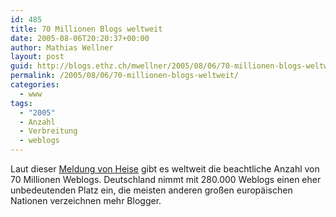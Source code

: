 ```yaml
---
id: 485
title: 70 Millionen Blogs weltweit
date: 2005-08-06T20:20:37+00:00
author: Mathias Wellner
layout: post
guid: http://blogs.ethz.ch/mwellner/2005/08/06/70-millionen-blogs-weltweit/
permalink: /2005/08/06/70-millionen-blogs-weltweit/
categories:
  - www
tags:
  - "2005"
  - Anzahl
  - Verbreitung
  - weblogs
---
```

Laut dieser [Meldung von Heise](http://www.heise.de/newsticker/meldung/70-Millionen-Blogs-weltweit-120937.html) gibt es weltweit die beachtliche Anzahl von 70 Millionen Weblogs. Deutschland nimmt mit 280.000 Weblogs einen eher unbedeutenden Platz ein, die meisten anderen großen europäischen Nationen verzeichnen mehr Blogger.
